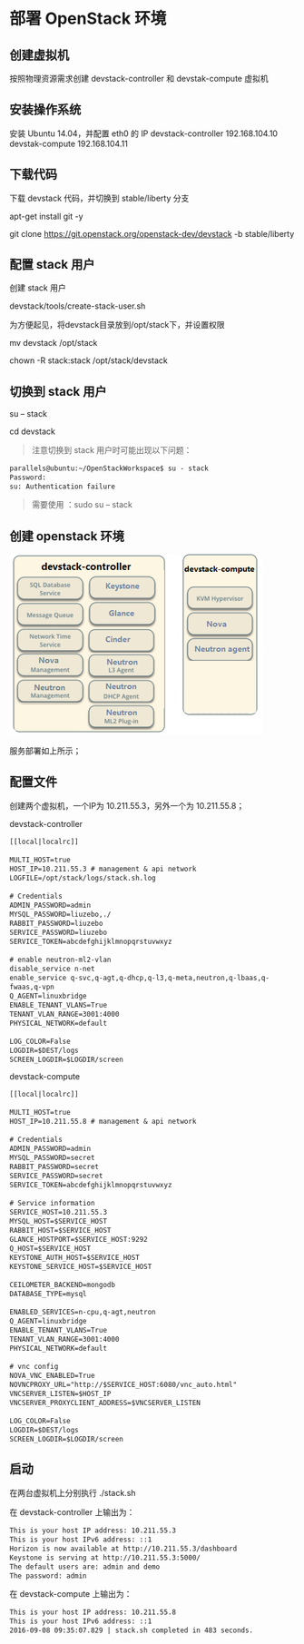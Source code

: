 # 部署 OpenStack 环境

## 创建虚拟机

按照物理资源需求创建 devstack-controller 和 devstak-compute 虚拟机

## 安装操作系统
安装 Ubuntu 14.04，并配置 eth0 的 IP devstack-controller  192.168.104.10 devstak-compute    192.168.104.11

## 下载代码
下载 devstack 代码，并切换到 stable/liberty 分支

apt-get install git -y 

git clone https://git.openstack.org/openstack-dev/devstack -b stable/liberty

## 配置 stack 用户
创建 stack 用户

devstack/tools/create-stack-user.sh

为方便起见，将devstack目录放到/opt/stack下，并设置权限

mv devstack /opt/stack 

chown -R stack:stack /opt/stack/devstack

## 切换到 stack 用户

su – stack 

cd devstack

> 注意切换到 stack 用户时可能出现以下问题：
> 
```
parallels@ubuntu:~/OpenStackWorkspace$ su - stack
Password:
su: Authentication failure
```
> 需要使用 ：sudo su – stack


## 创建 openstack 环境

![openstack-env](stack_env.jpg)

服务部署如上所示；

## 配置文件

创建两个虚拟机，一个IP为 10.211.55.3，另外一个为 10.211.55.8；

devstack-controller

```
[[local|localrc]]

MULTI_HOST=true
HOST_IP=10.211.55.3 # management & api network
LOGFILE=/opt/stack/logs/stack.sh.log

# Credentials
ADMIN_PASSWORD=admin
MYSQL_PASSWORD=liuzebo,./
RABBIT_PASSWORD=liuzebo
SERVICE_PASSWORD=liuzebo
SERVICE_TOKEN=abcdefghijklmnopqrstuvwxyz

# enable neutron-ml2-vlan
disable_service n-net
enable_service q-svc,q-agt,q-dhcp,q-l3,q-meta,neutron,q-lbaas,q-fwaas,q-vpn
Q_AGENT=linuxbridge
ENABLE_TENANT_VLANS=True
TENANT_VLAN_RANGE=3001:4000
PHYSICAL_NETWORK=default

LOG_COLOR=False
LOGDIR=$DEST/logs
SCREEN_LOGDIR=$LOGDIR/screen
```

devstack-compute

```
[[local|localrc]]

MULTI_HOST=true
HOST_IP=10.211.55.8 # management & api network

# Credentials
ADMIN_PASSWORD=admin
MYSQL_PASSWORD=secret
RABBIT_PASSWORD=secret
SERVICE_PASSWORD=secret
SERVICE_TOKEN=abcdefghijklmnopqrstuvwxyz

# Service information
SERVICE_HOST=10.211.55.3
MYSQL_HOST=$SERVICE_HOST
RABBIT_HOST=$SERVICE_HOST
GLANCE_HOSTPORT=$SERVICE_HOST:9292
Q_HOST=$SERVICE_HOST
KEYSTONE_AUTH_HOST=$SERVICE_HOST
KEYSTONE_SERVICE_HOST=$SERVICE_HOST

CEILOMETER_BACKEND=mongodb
DATABASE_TYPE=mysql

ENABLED_SERVICES=n-cpu,q-agt,neutron
Q_AGENT=linuxbridge
ENABLE_TENANT_VLANS=True
TENANT_VLAN_RANGE=3001:4000
PHYSICAL_NETWORK=default

# vnc config
NOVA_VNC_ENABLED=True
NOVNCPROXY_URL="http://$SERVICE_HOST:6080/vnc_auto.html"
VNCSERVER_LISTEN=$HOST_IP
VNCSERVER_PROXYCLIENT_ADDRESS=$VNCSERVER_LISTEN

LOG_COLOR=False
LOGDIR=$DEST/logs
SCREEN_LOGDIR=$LOGDIR/screen
```

## 启动

在两台虚拟机上分别执行 ./stack.sh

在 devstack-controller 上输出为：

```
This is your host IP address: 10.211.55.3
This is your host IPv6 address: ::1
Horizon is now available at http://10.211.55.3/dashboard
Keystone is serving at http://10.211.55.3:5000/
The default users are: admin and demo
The password: admin
```

在 devstack-compute 上输出为：

```
This is your host IP address: 10.211.55.8
This is your host IPv6 address: ::1
2016-09-08 09:35:07.829 | stack.sh completed in 483 seconds.
```